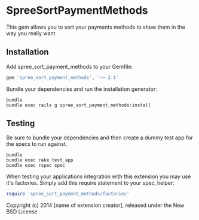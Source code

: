SpreeSortPaymentMethods
=======================

This gem allows you to sort your payments methods to show them in the way you really want

Installation
------------

Add spree_sort_payment_methods to your Gemfile:

```ruby
gem 'spree_sort_payment_methods', '~> 2.1'
```

Bundle your dependencies and run the installation generator:

```shell
bundle
bundle exec rails g spree_sort_payment_methods:install
```

Testing
-------

Be sure to bundle your dependencies and then create a dummy test app for the specs to run against.

```shell
bundle
bundle exec rake test_app
bundle exec rspec spec
```

When testing your applications integration with this extension you may use it's factories.
Simply add this require statement to your spec_helper:

```ruby
require 'spree_sort_payment_methods/factories'
```

Copyright (c) 2014 [name of extension creator], released under the New BSD License
